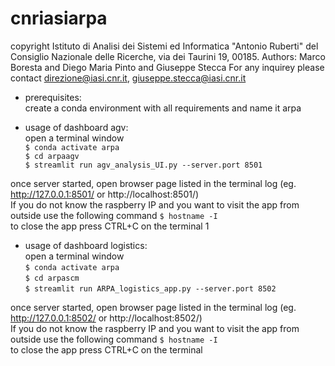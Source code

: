 # cnriasiarpa
copyright Istituto di Analisi dei Sistemi ed Informatica "Antonio Ruberti" del Consiglio Nazionale delle Ricerche, via dei Taurini 19, 00185.
Authors: Marco Boresta and Diego Maria Pinto and Giuseppe Stecca
For any inquirey please contact direzione@iasi.cnr.it, giuseppe.stecca@iasi.cnr.it

- prerequisites: \
create a conda environment with all requirements and name it arpa


- usage of dashboard agv:\
open a terminal window \
`$ conda activate arpa` \
`$ cd arpaagv` \
`$ streamlit run agv_analysis_UI.py --server.port 8501` 

once server started, open browser page listed in the terminal log (eg. http://127.0.0.1:8501/   or  http://localhost:8501/) \
If you do not know the raspberry IP and you want to visit the app from outside use the following command  `$ hostname -I` \
to close the app press CTRL+C on the terminal 1

- usage of dashboard logistics: \
open a terminal window \
`$ conda activate arpa ` \
`$ cd arpascm ` \
`$ streamlit run ARPA_logistics_app.py --server.port 8502` 

once server started, open browser page listed in the terminal log (eg. http://127.0.0.1:8502/   or  http://localhost:8502/) \
If you do not know the raspberry IP and you want to visit the app from outside use the following command  `$ hostname -I` \
to close the app press CTRL+C on the terminal 
